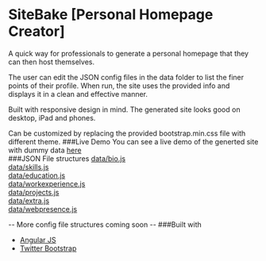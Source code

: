 SiteBake [Personal Homepage Creator]
====================================
A quick way for professionals to generate a personal homepage that they can then host themselves.
  
The user can edit the JSON config files in the data folder to list the finer points of their profile. When run, the site uses the provided info and displays it in a clean and effective manner.  
  
Built with responsive design in mind. The generated site looks good on desktop, iPad and phones.  
  
Can be customized by replacing the provided bootstrap.min.css file with different theme.
###Live Demo
You can see a live demo of the generted site with dummy data [here](http://sumitgouthaman.github.io/SiteBake)  
###JSON File structures
[data/bio.js](./documentation/bio.md)  
[data/skills.js](./documentation/skills.md)  
[data/education.js](./documentation/education.md)  
[data/workexperience.js](./documentation/workexperience.md)  
[data/projects.js](./documentation/projects.md)  
[data/extra.js](./documentation/contact.md)  
[data/webpresence.js](./documentation/webpresence.md)  
  
-- More config file structures coming soon --
###Built with
* [Angular JS](https://angularjs.org/)
* [Twitter Bootstrap](http://getbootstrap.com/)
